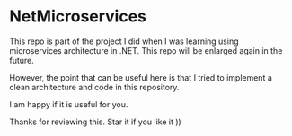 # NetMicroservices

This repo is part of the project I did when I was learning using microservices architecture in .NET. This repo will be enlarged again in  the future.

However, the point that can be useful here is that I tried to implement a clean architecture and code in this repository.

I am happy if it is useful for you.

Thanks for reviewing this. Star it if you like it ))
